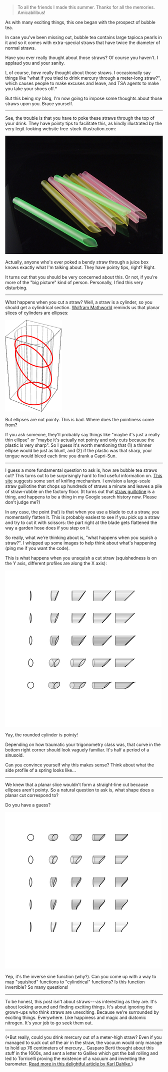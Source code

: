 > To all the friends I made this summer. Thanks for all the memories.
> Amicabilibus!

As with many exciting things, this one began with the prospect of bubble tea.

In case you've been missing out, bubble tea contains large tapioca pearls in it
and so it comes with extra-special straws that have twice the diameter of
normal straws.

Have you ever really thought about those straws? Of course you haven't. I
applaud you and your sanity.

I, of course, *have* really thought about those straws. I occasionally say
things like "what if you tried to drink mercury through a meter-long straw?",
which causes people to make excuses and leave, and TSA agents to make you take
your shoes off.\*

But this being *my* blog, I'm now going to impose some thoughts about those
straws upon you. Brace yourself.

---

See, the trouble is that you have to poke these straws through the top of your
drink. They have pointy tips to facilitate this, as kindly illustrated by the
very legit-looking website free-stock-illustration.com:

![A picture of a straw.](static/bubble-tea-straw.jpg)

Actually, anyone who's ever poked a bendy straw through a juice box knows
exactly what I'm talking about. They have pointy tips, right? Right.

It turns out that you should be very concerned about this. Or not, if you're
more of the "big picture" kind of person. Personally, I find this very
disturbing.

---

What happens when you cut a straw? Well, a straw is a cylinder, so you should
get a cylindrical section. [Wolfram
Mathworld](http://mathworld.wolfram.com/CylindricSection.html) reminds us that
planar slices of cylinders are ellipses:

![Cylindrical sections](static/cylindrical-sections.gif)

But ellipses are not pointy. This is bad. Where does the pointiness come from?

If you ask someone, they'll probably say things like "maybe it's just a really
thin ellipse" or "maybe it's actually not pointy and only cuts because the
plastic is very sharp". So I guess it's worth mentioning that (1) a thinner
ellipse would be just as blunt, and (2) if the plastic was that sharp, your
tongue would bleed each time you drank a Capri-Sun.

---

I guess a more fundamental question to ask is, how are bubble tea straws cut?
This turns out to be surprisingly hard to find useful information on. [This
site](http://www.madehow.com/Volume-4/Drinking-Straw.html) suggests some sort
of knifing mechanism. I envision a large-scale straw guillotine that chops up
hundreds of straws a minute and leaves a pile of straw-rubble on the factory
floor. (It turns out that [straw
guillotine](http://lincoln.lib.niu.edu/islandora/object/niu-lincoln%3A33791) is
a thing, and happens to be a thing in my Google search history now. Please
don't judge me?)

In any case, the point (ha!) is that when you use a blade to cut a straw, you
momentarily flatten it. This is probably easiest to see if you pick up a straw
and try to cut it with scissors: the part right at the blade gets flattened the
way a garden hose does if you step on it.

So really, what we're thinking about is, "what happens when you squish a
straw?". I whipped up some images to help think about what's happening (ping me
if you want the code).
    
This is what happens when you unsquish a cut straw (squishedness is on the Y
axis, different profiles are along the X axis):

![Pointy straws](static/straw-pointy.png)

Yay, the rounded cylinder is pointy!

Depending on how traumatic your trigonometry class was, that curve in the
bottom right corner should look vaguely familiar. It's half a period of a
sinusoid.

Can you convince yourself why this makes sense? Think about what the side
profile of a spring looks like...

---

We knew that a planar slice wouldn't form a straight-line cut because ellipses
aren't pointy. So a natural question to ask is, what shape does a planar cut
correspond to?

Do you have a guess?

![Round straws](static/straw-round.png)

Yep, it's the inverse sine function (why?). Can you come up with a way to map
"squished" functions to "cylindrical" functions? Is this function invertible?
So many questions!

---

To be honest, this post isn't about straws---as interesting as they are. It's
about looking around and finding exciting things. It's about ignoring the
grown-ups who think straws are unexciting. Because we're surrounded by exciting
things. Everywhere. Like happiness and magic and diatomic nitrogen. It's *your*
job to go seek them out.

---

(\*But really, could you drink mercury out of a meter-high straw? Even if you
managed to suck out *all* the air in the straw, the vacuum would only manage to
hold up 76 centimeters of mercury... Gasparo Berti thought about this stuff in
the 1600s, and sent a letter to Galileo which got the ball rolling and led to
Torricelli proving the existence of a vacuum and inventing the barometer. [Read
more in this delightful article by Karl
Dahlke.](http://articles.eklhad.net/tube))
